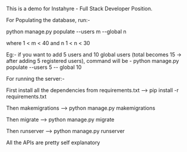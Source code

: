 This is a demo for Instahyre - Full Stack Developer Position.

For Populating the database, run:-

python manage.py populate --users m --global n

where 1 < m < 40 and n 1 < n < 30

Eg:- if you want to add 5 users and 10 global users (total becomes 15 -> after adding 5 registered users), command will be - python manage.py populate --users 5 -- global 10

For running the server:- 

First install all the dependencies from requirements.txt --> pip install -r requirements.txt

Then makemigrations --> python manage.py makemigrations

Then migrate --> python manage.py migrate

Then runserver --> python manage.py runserver

All the APIs are pretty self explanatory